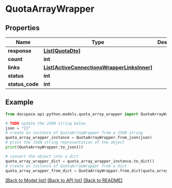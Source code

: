 # QuotaArrayWrapper

## Properties

Name | Type | Description | Notes
------------ | ------------- | ------------- | -------------
**response** | [**List[QuotaDto]**](QuotaDto.md) |  | [optional] 
**count** | **int** |  | [optional] 
**links** | [**List[ActiveConnectionsWrapperLinksInner]**](ActiveConnectionsWrapperLinksInner.md) |  | [optional] 
**status** | **int** |  | [optional] 
**status_code** | **int** |  | [optional] 

## Example

```python
from docspace-api-python.models.quota_array_wrapper import QuotaArrayWrapper

# TODO update the JSON string below
json = "{}"
# create an instance of QuotaArrayWrapper from a JSON string
quota_array_wrapper_instance = QuotaArrayWrapper.from_json(json)
# print the JSON string representation of the object
print(QuotaArrayWrapper.to_json())

# convert the object into a dict
quota_array_wrapper_dict = quota_array_wrapper_instance.to_dict()
# create an instance of QuotaArrayWrapper from a dict
quota_array_wrapper_from_dict = QuotaArrayWrapper.from_dict(quota_array_wrapper_dict)
```
[[Back to Model list]](../README.md#documentation-for-models) [[Back to API list]](../README.md#documentation-for-api-endpoints) [[Back to README]](../README.md)


